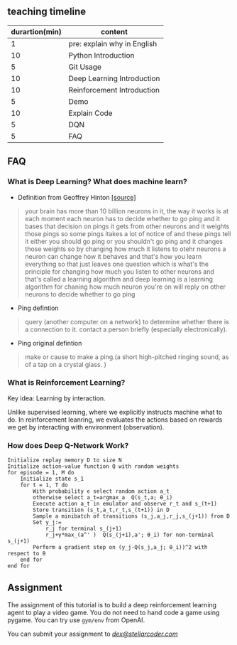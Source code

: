 ## teaching timeline

| durartion(min) | content                     |
|----------------|-----------------------------|
| 1              | pre: explain why in English |
| 10             | Python Introduction         |
| 5              | Git Usage                   |
| 10             | Deep Learning Introduction  |
| 10             | Reinforcement Introduction  |
| 5              | Demo                        |
| 10             | Explain Code                |
| 5              | DQN                         |
| 5              | FAQ                         |

## FAQ

### What is Deep Learning? What does machine learn?

* Definition from Geoffrey Hinton [[source]](https://www.youtube.com/watch?v=XG-dwZMc7Ng&t=47s)
> your brain has more than 10 billion neurons in it, the way it works is at each moment each neuron has to decide whether to go ping and it bases that decision on pings it gets from other neurons and it weights those pings so some pings itakes a lot of notice of and these pings tell it either you should go ping or you shouldn't go ping and it changes those weights so by changing how much it listens to otehr neurons a neuron can change how it behaves and that's how you learn everything
> so that just leaves one question which is what's the principle for changing how much you listen to other neurons and that's called a learning algorithm and deep learning is a learning algorithm for chaning how much neuron you're on will reply on other neurons to decide whether to go ping 

* Ping defintion
> query (another computer on a network) to determine whether there is a connection to it.
contact a person briefly (especially electronically).

* Ping original defintion
> make or cause to make a ping.(a short high-pitched ringing sound, as of a tap on a crystal glass.
)

### What is Reinforcement Learning?

Key idea: Learning by interaction.

Unlike supervised learning, where we explicitly instructs machine what to do. In reinforcement leanring, we evaluates the actions based on rewards we get by interacting with environment (observation).

### How does Deep Q-Network Work?

```
Initialize replay memory D to size N
Initialize action-value function Q with random weights
for episode = 1, M do
	Initialize state s_1
	for t = 1, T do
		With probability ϵ select random action a_t
		otherwise select a_t=argmax_a  Q(s_t,a; θ_i)
		Execute action a_t in emulator and observe r_t and s_(t+1)
		Store transition (s_t,a_t,r_t,s_(t+1)) in D
		Sample a minibatch of transitions (s_j,a_j,r_j,s_(j+1)) from D
		Set y_j:=
			r_j for terminal s_(j+1)
			r_j+γ*max_(a^' )  Q(s_(j+1),a'; θ_i) for non-terminal s_(j+1)
		Perform a gradient step on (y_j-Q(s_j,a_j; θ_i))^2 with respect to θ
	end for
end for
```

## Assignment

The assignment of this tutorial is to build a deep reinforcement learning agent to play a video game. You do not need to hand code a game using pygame. You can try use `gym/env` from OpenAI.

You can submit your assignment to *dex@stellarcoder.com*
